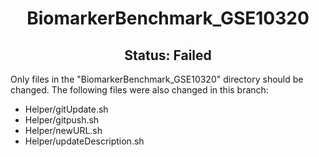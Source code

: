 <h1><center>BiomarkerBenchmark_GSE10320</center></h1>
<h2><center> Status: Failed </center></h2>

Only files in the "BiomarkerBenchmark_GSE10320" directory should be changed. The following files were also changed in this branch:
- Helper/gitUpdate.sh
- Helper/gitpush.sh
- Helper/newURL.sh
- Helper/updateDescription.sh
